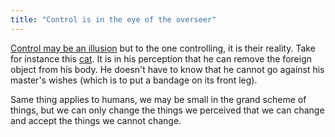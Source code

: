 ```yaml
---
title: "Control is in the eye of the overseer"
---
```


[Control may be an illusion](https://matthiasott.com/notes/the-illusion-of-control) but to the one controlling, it is their reality. Take for instance 
this [cat](https://indiewebcat.com/2019/07/05/2/). It is in his perception that he can remove the foreign object from his body. He doesn't have to know 
that he cannot go against his master's wishes (which is to put a bandage on its front leg).

Same thing applies to humans, we may be small in the grand scheme of things, but we can only change the things we perceived that we can change and accept
the things we cannot change.